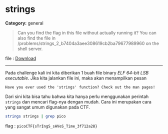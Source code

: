 # strings
**Category:** general
> Can you find the flag in this file without actually running it? You can also find the file in /problems/strings_2_b7404a3aee308619cb2ba79677989960 on the shell server.

file : [Download](https://2018shell.picoctf.com/static/22ef75638cf590f5fad3db45463883bb/strings)

---

Pada challenge kali ini kita diberikan 1 buah file binary _ELF 64-bit LSB executable_. Jika kita jalankan file ini, maka akan menampilkan pesan

```
Have you ever used the 'strings' function? Check out the man pages!
```

Dari sini kita bisa tahu bahwa kita hanya perlu menggunakan perintah `strings` dan mencari flag-nya dengan mudah. Cara ini merupakan cara yang sangat umum digunakan pada CTF.

```bash
strings strings | grep pico
```

flag : `picoCTF{sTrIngS_sAVeS_Time_3f712a28}`